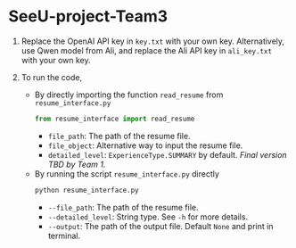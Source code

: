 # SeeU-project-Team3

1. Replace the OpenAI API key in `key.txt` with your own key. Alternatively, use Qwen model from Ali, and replace the Ali API key in `ali_key.txt` with your own key.
2. To run the code, 

    - By directly importing the function `read_resume` from `resume_interface.py`
        ```python
        from resume_interface import read_resume
        ```
        - `file_path`: The path of the resume file.
        - `file_object`: Alternative way to input the resume file.
        - `detailed_level`: `ExperienceType.SUMMARY` by default. *Final version TBD by Team 1.*
    - By running the script `resume_interface.py` directly
        ```python
        python resume_interface.py
        ```
        - `--file_path`: The path of the resume file.
        - `--detailed_level`: String type. See `-h` for more details.
        - `--output`: The path of the output file. Default `None` and print in terminal.
